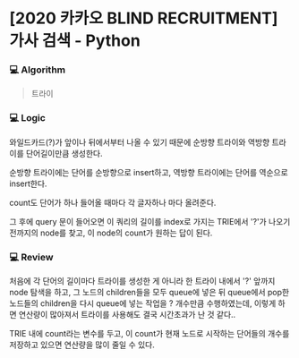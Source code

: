 # [2020 카카오 BLIND RECRUITMENT] 가사 검색 - Python

### :computer: Algorithm

> 트라이



### :computer: Logic

와일드카드(?)가 앞이나 뒤에서부터 나올 수 있기 때문에 순방향 트라이와 역방향 트라이를 단어길이만큼 생성한다.

순방향 트라이에는 단어를 순방향으로 insert하고, 역방향 트라이에는 단어를 역순으로 insert한다.

count도 단어가 하나 들어올 때마다 각 글자하나 마다 올려준다.

그 후에 query 문이 들어오면 이 쿼리의 길이를 index로 가지는 TRIE에서 '?'가 나오기전까지의 node를 찾고, 이 node의 count가 원하는 답이 된다.



### :computer: Review

처음에 각 단어의 길이마다 트라이를 생성한 게 아니라 한 트라이 내에서 '?' 앞까지 node 탐색을 하고, 그 노드의 children들을 모두 queue에 넣은 뒤 queue에서 pop한 노드들의 children을 다시 queue에 넣는 작업을 ? 개수만큼 수행하였는데, 이렇게 하면 연산량이 많아져서 트라이를 사용해도 결국 시간초과가 난 것 같다..

TRIE 내에 count라는 변수를 두고, 이 count가 현재 노드로 시작하는 단어들의 개수를 저장하고 있으면 연산량을 많이 줄일 수 있다.